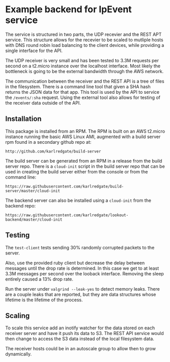 Example backend for IpEvent service
===================================

The service is structured in two parts, the UDP recevier and the REST
APT service.  This structure allows for the recevier to be scaled to
mutliple hosts with DNS round robin load balancing to the client devices,
while providing a single interface for the API.

The UDP receiver is very small and has been tested to 3.3M requests per
second on a t2.micro instance over the localhost interface.  Most likely
the bottleneck is going to be the external bandwidth through the AWS
network.

The communication between the receiver and the REST API is a tree of
files in the filesystem.  There is a command line tool that given a
SHA hash returns the JSON data for that app.  This tool is used by the
API to service the `/events/:sha` request.  Using the external tool
also allows for testing of the receiver data outside of the API.

## Installation

This package is installed from an RPM.  The RPM is built on an AWS
t2.micro instance running the basic AWS Linux AMI, augmented with
a build server rpm found in a secondary github repo at:

```
http://github.com/karlredgate/build-server
```

The build server can be generated from an RPM in a release from the
build server repo.  There is a `cloud-init` script in the build
server repo that can be used in creating the build server either
from the console or from the command line:

```
https://raw.githubusercontent.com/karlredgate/build-server/master/cloud-init
```

The backend server can also be installed using a `cloud-init` from the
backend repo:

```
https://raw.githubusercontent.com/karlredgate/lookout-backend/master/cloud-init
```

## Testing

The `test-client` tests sending 30% randomly corrupted packets to
the server.

Also, use the provided ruby client but decrease the delay between
messages until the drop rate is determined.  In this case we get
to at least 3.3M messages per second over the looback interface.
Removing the sleep entirely caused a 13% drop rate.

Run the server under `valgrind --leak-yes` to detect memory leaks.
There are a couple leaks that are reported, but they are data
structures whose lifetime is the lifetime of the process.

## Scaling

To scale this service add an inotify watcher for the data stored on each
receiver server and have it push its data to S3.  The REST API service
would then change to access the S3 data instead of the local filesystem
data.

The receiver hosts could be in an autoscale group to allow then to
grow dynamically.

<!-- vim: set autoindent expandtab sw=4: -->
